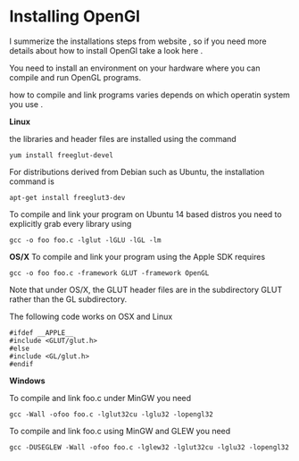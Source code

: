 # Installing OpenGl

I summerize the installations steps from website , so if you need more details about how to install OpenGl take a look here .

You need to install an environment on your hardware where you can compile and run OpenGL programs.

how to compile and link programs varies depends on which operatin system you use .

**Linux**

the libraries and header files are installed using the command

    yum install freeglut-devel
   
For distributions derived from Debian such as Ubuntu, the installation command is

    apt-get install freeglut3-dev
   
To compile and link your program on Ubuntu 14 based distros you need to explicitly grab every library using

    gcc -o foo foo.c -lglut -lGLU -lGL -lm



**OS/X**
To compile and link your program using the Apple SDK requires

    gcc -o foo foo.c -framework GLUT -framework OpenGL
   
Note that under OS/X, the GLUT header files are in the subdirectory GLUT rather than the GL subdirectory. 

The following code works on OSX and Linux

    #ifdef __APPLE__
    #include <GLUT/glut.h>
    #else
    #include <GL/glut.h>
    #endif


**Windows**

To compile and link foo.c under MinGW you need

    gcc -Wall -ofoo foo.c -lglut32cu -lglu32 -lopengl32


To compile and link foo.c using MinGW and GLEW you need

    gcc -DUSEGLEW -Wall -ofoo foo.c -lglew32 -lglut32cu -lglu32 -lopengl32
